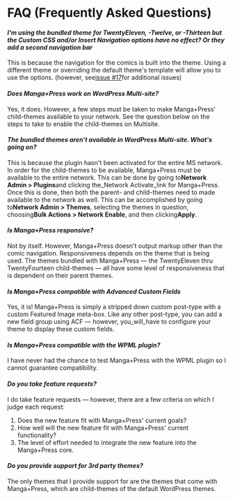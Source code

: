# FAQ \(Frequently Asked Questions\)

#### _I'm using the bundled theme for TwentyEleven, -Twelve, or -Thirteen but the Custom CSS and/or Insert Navigation options have no effect? Or they add a second navigation bar_

This is because the navigation for the comics is built into the theme. Using a different theme or overriding the default theme's template will allow you to use the options. \(however, see[issue \#17](https://github.com/jesgs/mangapress/issues/17)for additional issues\)

#### _Does Manga+Press work on WordPress Multi-site?_

Yes, it does. However, a few steps must be taken to make Manga+Press' child-themes available to your network. See the question below on the steps to take to enable the child-themes on Multisite.

#### _The bundled themes aren't available in WordPress Multi-site. What's going on?_

This is because the plugin hasn't been activated for the entire MS network. In order for the child-themes to be available, Manga+Press must be available to the entire network. This can be done by going to**Network Admin &gt; Plugins**and clicking the_Network Activate_link for Manga+Press. Once this is done, then both the parent- and child-themes need to made available to the network as well. This can be accomplished by going to**Network Admin &gt; Themes**, selecting the themes in question, choosing**Bulk Actions &gt; Network Enable**, and then clicking**Apply**.

#### _Is Manga+Press responsive?_

Not by itself. However, Manga+Press doesn't output markup other than the comic navigation. Responsiveness depends on the theme that is being used. The themes bundled with Manga+Press — the TwentyEleven thru TwentyFourteen child-themes — all have some level of responsiveness that is dependent on their parent themes.

#### _Is Manga+Press compatible with Advanced Custom Fields_

Yes, it is! Manga+Press is simply a stripped down custom post-type with a custom Featured Image meta-box. Like any other post-type, you can add a new field group using ACF — however, you_will_have to configure your theme to display these custom fields.

#### _Is Manga+Press compatible with the WPML plugin?_

I have never had the chance to test Manga+Press with the WPML plugin so I cannot guarantee compatibility.

#### _Do you take feature requests?_

I do take feature requests — however, there are a few criteria on which I judge each request:

1. Does the new feature fit with Manga+Press' current goals?
2. How well will the new feature fit with Manga+Press' current functionality?
3. The level of effort needed to integrate the new feature into the Manga+Press core.

#### _Do you provide support for 3rd party themes?_

The only themes that I provide support for are the themes that come with Manga+Press, which are child-themes of the default WordPress themes.

